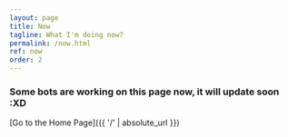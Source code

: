```yaml
---
layout: page
title: Now
tagline: What I'm doing now?
permalink: /now.html
ref: now
order: 2
---
```


### Some bots are working on this page now, it will update soon :XD

[Go to the Home Page]({{ '/' | absolute_url }})
